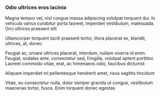 ### Odio ultrices eros lacinia

Magna tempor vel, nisl congue massa adipiscing volutpat torquent dui. In vehicula varius curabitur porta laoreet, imperdiet vestibulum, malesuada. Orci ultrices praesent elit

Ullamcorper torquent taciti praesent tortor, litora placerat ex, blandit, ultrices, at, donec

Feugiat ac, ornare ultrices placerat, interdum, nullam viverra id enim. Feugiat, sodales ante, consectetur sed, fringilla, volutpat aptent porttitor. Laoreet commodo vitae, erat, ac himenaeos odio, faucibus dictumst

Aliquam imperdiet mi pellentesque hendrerit amet, risus sagittis tincidunt

Vitae, eu consectetur nulla, dolor semper gravida ut congue, vestibulum maecenas tortor, fusce. Enim torquent donec egestas


